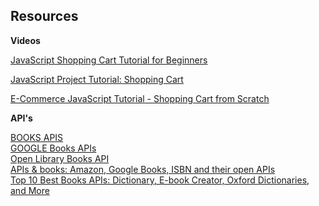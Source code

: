 
## Resources

**Videos**

[JavaScript Shopping Cart Tutorial for Beginners](https://www.youtube.com/watch?v=YeFzkC2awTM)

[JavaScript Project Tutorial: Shopping Cart](https://www.youtube.com/watch?v=q_TZhCWbS3I&t=399s)

[E-Commerce JavaScript Tutorial - Shopping Cart from Scratch](https://www.youtube.com/watch?v=023Psne_-_4)


**API's**   

[BOOKS APIS](https://www.programmableweb.com/category/books/api)  
[GOOGLE Books APIs](https://developers.google.com/books)  
[Open Library Books API](https://openlibrary.org/dev/docs/api/books)  
[APIs & books: Amazon, Google Books, ISBN and their open APIs](https://bbvaopen4u.com/en/actualidad/apis-books-amazon-google-books-isbn-and-their-open-apis)  
[Top 10 Best Books APIs: Dictionary, E-book Creator, Oxford Dictionaries, and More](https://blog.api.rakuten.net/top-10-best-books-apis/)




